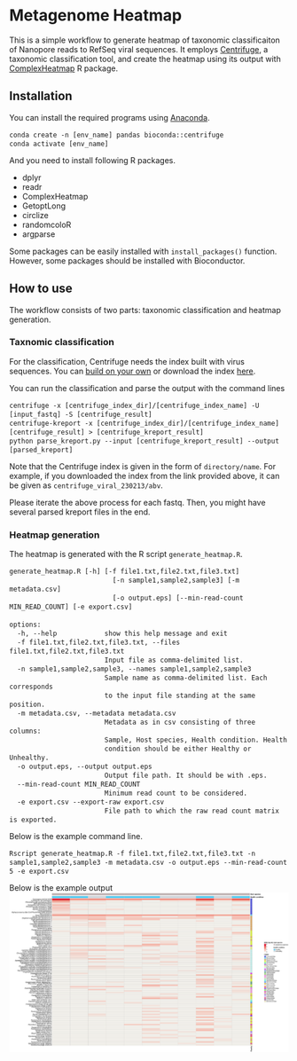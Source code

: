 # Metagenome Heatmap

This is a simple workflow to generate heatmap of taxonomic classificaiton of Nanopore reads to RefSeq viral sequences.
It employs [Centrifuge](https://ccb.jhu.edu/software/centrifuge/), a taxonomic classification tool, and create the heatmap using its output with [ComplexHeatmap](https://github.com/jokergoo/ComplexHeatmap) R package.

## Installation

You can install the required programs using [Anaconda](https://www.anaconda.com/).

```console
conda create -n [env_name] pandas bioconda::centrifuge
conda activate [env_name]
```

And you need to install following R packages.

- dplyr
- readr
- ComplexHeatmap
- GetoptLong
- circlize
- randomcoloR
- argparse

Some packages can be easily installed with `install_packages()` function. However, some packages should be installed with Bioconductor.

## How to use

The workflow consists of two parts: taxonomic classification and heatmap generation.

### Taxnomic classification

For the classification, Centrifuge needs the index built with virus sequences. You can [build on your own](https://ccb.jhu.edu/software/centrifuge/manual.shtml#database-download-and-index-building) or download the index [here](https://zenodo.org/record/7662919).

You can run the classification and parse the output with the command lines

```console
centrifuge -x [centrifuge_index_dir]/[centrifuge_index_name] -U [input_fastq] -S [centrifuge_result]
centrifuge-kreport -x [centrifuge_index_dir]/[centrifuge_index_name] [centrifuge_result] > [centrifuge_kreport_result]
python parse_kreport.py --input [centrifuge_kreport_result] --output [parsed_kreport]
```

Note that the Centrifuge index is given in the form of `directory/name`. For example, if you downloaded the index from the  link provided above, it can be given as `centrifuge_viral_230213/abv`.

Please iterate the above process for each fastq. Then, you might have several parsed kreport files in the end.

### Heatmap generation

The heatmap is generated with the R script `generate_heatmap.R`.

```console
generate_heatmap.R [-h] [-f file1.txt,file2.txt,file3.txt]
                          [-n sample1,sample2,sample3] [-m metadata.csv]
                          [-o output.eps] [--min-read-count MIN_READ_COUNT] [-e export.csv]

options:
  -h, --help            show this help message and exit
  -f file1.txt,file2.txt,file3.txt, --files file1.txt,file2.txt,file3.txt
                        Input file as comma-delimited list.
  -n sample1,sample2,sample3, --names sample1,sample2,sample3
                        Sample name as comma-delimited list. Each corresponds
                        to the input file standing at the same position.
  -m metadata.csv, --metadata metadata.csv
                        Metadata as in csv consisting of three columns:
                        Sample, Host species, Health condition. Health
                        condition should be either Healthy or Unhealthy.
  -o output.eps, --output output.eps
                        Output file path. It should be with .eps.
  --min-read-count MIN_READ_COUNT
                        Minimum read count to be considered.
  -e export.csv --export-raw export.csv
                        File path to which the raw read count matrix is exported.
```

Below is the example command line.
```console
Rscript generate_heatmap.R -f file1.txt,file2.txt,file3.txt -n sample1,sample2,sample3 -m metadata.csv -o output.eps --min-read-count 5 -e export.csv
```

Below is the example output
![output](/screenshot/example_output.png)
